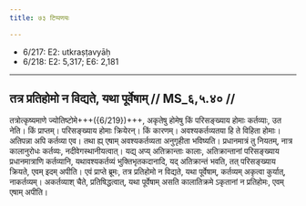 ```yaml
---
title: ७३ टिप्पणयः

---
```

- 6/217: E2: utkraṣṭavyāḥ
- 6/218: E2: 5,317; E6: 2,181

____________________________________________


## तत्र प्रतिहोमो न विद्यते, यथा पूर्वेषाम् // MS_६,५.४० //

तत्रोत्कृष्यमाणे ज्योतिष्टोमे+++({6/219})+++, अकृतेषु होमेषु किं परिसङ्ख्याय होमाः कर्तव्याः, उत नेति। किं प्राप्तम्। परिसङ्ख्याय होमाः क्रियेरन्। किं कारणम्। अवश्यकर्तव्यतया हि ते विहिता होमाः। अतिपन्ना अपि कर्तव्या एव। तथा ह्य् एषाम् अवश्यकर्तव्यता अनुगृहीता भविष्यति। प्रधानमात्रं तु नियतम्, नात्र कालानुरोधः कर्तव्यः, नदीवेगस्थानीयत्वात्। यद्य् अप्य् अतिक्रान्ताः कालाः, अतिक्रान्तानां परिसङ्ख्याय प्रधानमात्राणि कर्तव्यानि, यथावश्यकर्तव्यं भुक्तिभृतकदानादि, यद् अतिक्रान्तं भवति, तत् परिसङ्ख्याय क्रियते, एवम् इदम् अपीति।
एवं प्राप्ते ब्रूमः, तत्र प्रतिहोमो न विद्यते, यथा पूर्वेषाम्, कर्तव्यम् अकृत्वा कुर्यात्, नाकर्तव्यम्। अकर्तव्याश् चैते, प्रतिषिद्धत्वात्, यथा पूर्वेषाम् असति कालातिक्रमे ऽकृतानां न प्रतिहोमः, एवम् एषाम् अपीति।